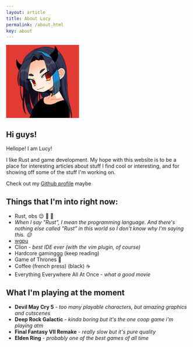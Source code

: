 ```yaml
---
layout: article
title: About Lucy
permalink: /about.html
key: about
---
```


![profile pic](./assets/lucy/cute-avatar.png)

## Hi guys!

Hellope! I am Lucy!

I like Rust and game development. My hope with this website is to be a place for interesting articles about stuff
I find cool or interesting, and for showing off some of the stuff I'm working on.

Check out my [Github profile](https://github.com/lucypero/) maybe

## Things that I'm into right now:

- Rust, obs :relieved: :nail_care: :crab:
- *When I say "Rust", I mean the programming language. And there's nothing else called "Rust" in this world so
  I don't know why I'm saying this. :relieved:*
- [wgpu](https://github.com/gfx-rs/wgpu)
- Clion - *best IDE ever (with the vim plugin, of course)*
- Hardcore gaminggg (keep reading)
- Game of Thrones :crown:
- Coffee (french press) (black) :coffee:
- Everything Everywhere All At Once - *what a good movie*

## What I'm playing at the moment

- **Devil May Cry 5** - *too many playable characters, but amazing graphics and cutscenes*
- **Deep Rock Galactic** - *kinda boring but it's the one coop game i'm playing atm*
- **Final Fantasy VII Remake** - *really slow but it's pure quality*
- **Elden Ring** - *probably one of the best games of all time*
